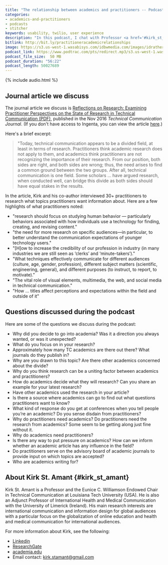 ```yaml
---
title: "The relationship between academics and practitioners -- Podcast with Kirk St. Amant"
categories:
- academics-and-practitioners
- podcasts
- stitcher
keywords: usability, twilio, user experience
description: "In this podcast, I chat with Professor <a href='#kirk_st_amant'>Kirk St. Amant</a> about the relationship between practitioners and academics. Kirk recently co-authored an article about research as a unifying focus to bring academics and practitioners together. Using this article as the basis for discussion, we dive into origins of the divide, why both practitioners and academics of the same field need each other, potential solutions, and more."
bitlink: http://bit.ly/practitioneracademicrelationships
image: https://s3.us-west-1.wasabisys.com/idbwmedia.com/images/idratherbewritinglogo.png
podcast_link: https://www.podtrac.com/pts/redirect.mp3/s3.us-west-1.wasabisys.com/idbwmedia.com/podcasts/researchkirkstamantpodcast.mp3
podcast_file_size:  50 MB
podcast_duration: "56:22"
podcast_length: 50027689
---
```


{% include audio.html %}

## Journal article we discuss

The journal article we discuss is [Reflections on Research: Examining Practitioner Perspectives on the State of Research in Technical Communication (PDF)](http://www.ingentaconnect.com/search/article?option1=tka&value1=reflections+on+research&operator3=AND&option3=journalbooktitle&value3=technical+communication&freetype=unlimited&sortDescending=true&sortField=default&pageSize=10&index=1), published in the Nov 2016 *Technical Communication Journal*. (If you don't have access to Ingenta, you can view the article <a target="\_blank" href='https://s3.us-west-1.wasabisys.com/idbwmedia.com/academic_articles/reflections_on_research_kirk_st_amant.pdf'>here</a>.)

Here's a brief excerpt:

> "Today, technical communication appears to be a divided field, at least in terms of research. Practitioners
think academic research does not apply to them, and academics think practitioners are not recognizing the
importance of their research. From our position, both sides are right, and both sides are wrong; thus, the
need arises to find a common ground between the two groups. After all, technical communication is one field.
Some scholars ... have argued research, when conducted well, can bridge this divide as both sides should have equal stakes in the results.

In the article, Kirk and his co-author interviewed 30+ practitioners to research what topics practitioners want information about. Here are a few highlights of what practitioners noted:

* "research should focus on studying human behavior &mdash; particularly behaviors associated with how individuals use a technology for finding, creating, and revising content."
* "the need for more research on specific audiences—in particular, to better understand the communication expectations of younger technology users."
* "[H]ow to increase the credibility of our profession in industry (in many industries we are still
seen as ‘clerks’ and ‘minute-takers’)."
* "What techniques effectively communicate for different audiences (culture, age, gender, profession), different subject matters (scientific, engineering, general), and different purposes (to instruct, to report, to motivate)."
* "The vital role of visual elements, multimedia, the web, and social media in technical communication."
* "How ... titles affect perceptions and expectations within the field and outside of it"

## Questions discussed during the podcast

Here are some of the questions we discuss during the podcast:

* Why did you decide to go into academia? Was it a direction you always wanted, or was it unexpected?
* What do you focus on in your research?
* Approximately how many TC academics are there out there? What journals do they publish in?
* Why are you drawn to this topic? Are there other academics concerned about the divide?
* Why do you think research can be a uniting factor between academics and practitioners?
* How do academics decide what they will research? Can you share an example for your latest research?
* Have other academics used the research in your article?
* Is there a source where academics can go to find out what questions practitioners want to know?
* What kind of response do you get at conferences when you tell people you’re an academic? Do you sense disdain from practitioners?
* Why do practitioners need academics? Do practitioners need the research from academics? Some seem to be getting along just fine without it.
* Why do academics need practitioners?
* Is there any way to put pressure on academics? How can we inform whether an academic article has any influence in the field?
* Do practitioners serve on the advisory board of academic journals to provide input on which topics are accepted?
* Who are academics writing for?

## About Kirk St. Amant {#kirk_st_amant}

Kirk St. Amant is a Professor and the Eunice C. Williamson Endowed Chair in Technical Communication at Louisiana Tech University (USA). He is also an Adjunct Professor of International Health and Medical Communication with the University of Limerick (Ireland). His main research interests are international communication and information design for global audiences with a particular focus on the globalization of online education and health and medical communication for international audiences.

For more information about Kirk, see the following:

* <a href='https://www.linkedin.com/in/kirk-st-amant-614a272/'>Linkedin</a>
* <a href='https://www.researchgate.net/profile/Kirk_Stamant'>ResearchGate</a>
* <a href='https://latech.academia.edu/KirkStAmant'>academia.edu</a>
* Email contact: kirk.stamant@gmail.com

